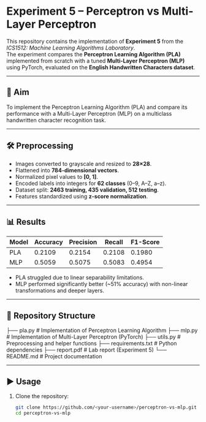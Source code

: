 # Experiment 5 – Perceptron vs Multi-Layer Perceptron

This repository contains the implementation of **Experiment 5** from the *ICS1512: Machine Learning Algorithms Laboratory*.  
The experiment compares the **Perceptron Learning Algorithm (PLA)** implemented from scratch with a tuned **Multi-Layer Perceptron (MLP)** using PyTorch, evaluated on the **English Handwritten Characters dataset**.

---

## 📌 Aim
To implement the Perceptron Learning Algorithm (PLA) and compare its performance with a Multi-Layer Perceptron (MLP) on a multiclass handwritten character recognition task.  

---

## 🛠️ Preprocessing
- Images converted to grayscale and resized to **28×28**.  
- Flattened into **784-dimensional vectors**.  
- Normalized pixel values to **[0, 1]**.  
- Encoded labels into integers for **62 classes** (0–9, A–Z, a–z).  
- Dataset split: **2463 training, 435 validation, 512 testing**.  
- Features standardized using **z-score normalization**.  

---

## 📊 Results
| Model | Accuracy | Precision | Recall | F1-Score |
|-------|----------|-----------|--------|----------|
| PLA   | 0.2109   | 0.2154    | 0.2108 | 0.1980   |
| MLP   | 0.5059   | 0.5075    | 0.5083 | 0.4954   |

- PLA struggled due to linear separability limitations.  
- MLP performed significantly better (~51% accuracy) with non-linear transformations and deeper layers.  

---

## 📂 Repository Structure
├── pla.py # Implementation of Perceptron Learning Algorithm
├── mlp.py # Implementation of Multi-Layer Perceptron (PyTorch)
├── utils.py # Preprocessing and helper functions
├── requirements.txt # Python dependencies
├── report.pdf # Lab report (Experiment 5)
└── README.md # Project documentation


---

## ▶️ Usage
1. Clone the repository:
   ```bash
   git clone https://github.com/<your-username>/perceptron-vs-mlp.git
   cd perceptron-vs-mlp
